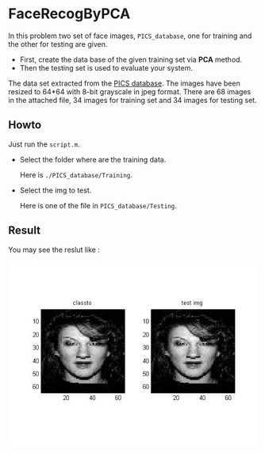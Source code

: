 FaceRecogByPCA
==============

In this problem two set of face images, `PICS_database`, one for training and the 
other for testing are given. 

* First,  create the data base of the given training set via **PCA** method. 
* Then the testing set is used to evaluate your system. 

The data set extracted from the [PICS database](http://pics.psych.stir.ac.uk). 
The images have been resized to 64*64 with 8-bit grayscale in jpeg format. There are 68 images in the attached file, 34 images for training set and 34 images for testing set. 

## Howto

Just run the `script.m`.

- Select the folder where are the training data.

	Here is `./PICS_database/Training`.

- Select the img to test.

	Here is one of the file in `PICS_database/Testing`.

## Result

You may see the reslut like :

![result](https://raw.githubusercontent.com/timmy00274672/FaceRecogByPCA/master/result/result.jpg)
